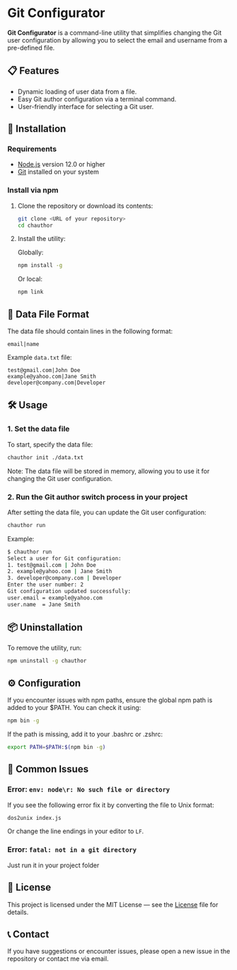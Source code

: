 # Git Configurator

**Git Configurator** is a command-line utility that simplifies changing the Git user configuration by allowing you to select the email and username from a pre-defined file.

## 📋 Features

- Dynamic loading of user data from a file.
- Easy Git author configuration via a terminal command.
- User-friendly interface for selecting a Git user.

## 🚀 Installation

### Requirements

- [Node.js](https://nodejs.org/) version 12.0 or higher
- [Git](https://git-scm.com/) installed on your system

### Install via npm

1. Clone the repository or download its contents:

   ```bash
   git clone <URL of your repository>
   cd chauthor
   ```

2. Install the utility:


    Globally:
    ```bash
    npm install -g
    ```

    Or local:
    ```bash
    npm link
    ```

## 📄 Data File Format

The data file should contain lines in the following format:

```
email|name
```

Example `data.txt` file:

```
test@gmail.com|John Doe
example@yahoo.com|Jane Smith
developer@company.com|Developer
```

## 🛠️ Usage

### 1. Set the data file

To start, specify the data file:

```bash
chauthor init ./data.txt
```

Note: The data file will be stored in memory, allowing you to use it for changing the Git user configuration.

### 2. Run the Git author switch process in your project
After setting the data file, you can update the Git user configuration:

```bash
chauthor run
```

Example:
```bash
$ chauthor run
Select a user for Git configuration:
1. test@gmail.com | John Doe
2. example@yahoo.com | Jane Smith
3. developer@company.com | Developer
Enter the user number: 2
Git configuration updated successfully:
user.email = example@yahoo.com
user.name  = Jane Smith
```
## 📦 Uninstallation

To remove the utility, run:

```bash
npm uninstall -g chauthor
```

## ⚙️ Configuration

If you encounter issues with npm paths, ensure the global npm path is added to your $PATH. You can check it using:

```bash
npm bin -g
```

If the path is missing, add it to your .bashrc or .zshrc:

```bash
export PATH=$PATH:$(npm bin -g)
```

## 🐛 Common Issues

### Error: `env: node\r: No such file or directory`

If you see the following error fix it by converting the file to Unix format:

```bash
dos2unix index.js
```

Or change the line endings in your editor to `LF`.

### Error: `fatal: not in a git directory`
Just run it in your project folder

## 📄 License

This project is licensed under the MIT License — see the [License](./LICENSE) file for details.

## 📞 Contact

If you have suggestions or encounter issues, please open a new issue in the repository or contact me via email.
